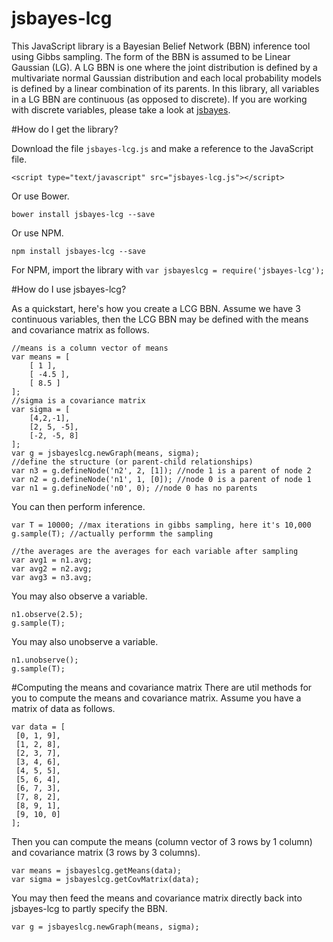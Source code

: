 jsbayes-lcg
===========

This JavaScript library is a Bayesian Belief Network (BBN) inference tool using Gibbs sampling. The form of the BBN is assumed to be Linear Gaussian (LG). A LG BBN is one where the joint distribution is defined by a multivariate normal Gaussian distribution and each local probability models is defined by a linear combination of its parents. In this library, all variables in a LG BBN are continuous (as opposed to discrete). If you are working with discrete variables, please take a look at [jsbayes](https://github.com/vangj/jsbayes).

#How do I get the library?

Download the file `jsbayes-lcg.js` and make a reference to the JavaScript file.

`<script type="text/javascript" src="jsbayes-lcg.js"></script>`

Or use Bower.

`bower install jsbayes-lcg --save`

Or use NPM.

`npm install jsbayes-lcg --save`

For NPM, import the library with `var jsbayeslcg = require('jsbayes-lcg');`

#How do I use jsbayes-lcg?

As a quickstart, here's how you create a LCG BBN. Assume we have 3 continuous variables, then the LCG BBN may be defined with the means and covariance matrix as follows.

```
//means is a column vector of means
var means = [
    [ 1 ],
    [ -4.5 ],
    [ 8.5 ]
];
//sigma is a covariance matrix
var sigma = [
    [4,2,-1],
    [2, 5, -5],
    [-2, -5, 8]
];
var g = jsbayeslcg.newGraph(means, sigma);
//define the structure (or parent-child relationships)
var n3 = g.defineNode('n2', 2, [1]); //node 1 is a parent of node 2
var n2 = g.defineNode('n1', 1, [0]); //node 0 is a parent of node 1
var n1 = g.defineNode('n0', 0); //node 0 has no parents
```

You can then perform inference.

```
var T = 10000; //max iterations in gibbs sampling, here it's 10,000
g.sample(T); //actually performm the sampling

//the averages are the averages for each variable after sampling
var avg1 = n1.avg;
var avg2 = n2.avg;
var avg3 = n3.avg;
```

You may also observe a variable.

```
n1.observe(2.5);
g.sample(T);
```

You may also unobserve a variable.

```
n1.unobserve();
g.sample(T);
```

#Computing the means and covariance matrix
There are util methods for you to compute the means and covariance matrix. Assume you have a matrix of data as follows.

```
var data = [
 [0, 1, 9],
 [1, 2, 8],
 [2, 3, 7],
 [3, 4, 6],
 [4, 5, 5],
 [5, 6, 4],
 [6, 7, 3],
 [7, 8, 2],
 [8, 9, 1],
 [9, 10, 0]
];
```

Then you can compute the means (column vector of 3 rows by 1 column) and covariance matrix (3 rows by 3 columns).

```
var means = jsbayeslcg.getMeans(data);
var sigma = jsbayeslcg.getCovMatrix(data);
```

You may then feed the means and covariance matrix directly back into jsbayes-lcg to partly specify the BBN.

```
var g = jsbayeslcg.newGraph(means, sigma);
```
